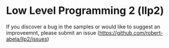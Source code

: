 # Low Level Programming 2 (llp2)

If you discover a bug in the samples or would like to suggest an improveemnt, please submit an issue (https://github.com/robert-abela/llp2/issues)
